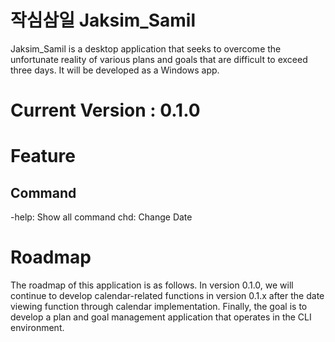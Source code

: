 작심삼일 Jaksim_Samil
=====================

 Jaksim_Samil is a desktop application that seeks to overcome the unfortunate reality of various plans and goals that are difficult to exceed three days. It will be developed as a Windows app.

# Current Version : 0.1.0

# Feature
## Command
-help: Show all command
chd: Change Date

# Roadmap
The roadmap of this application is as follows. In version 0.1.0, we will continue to develop calendar-related functions in version 0.1.x after the date viewing function through calendar implementation. Finally, the goal is to develop a plan and goal management application that operates in the CLI environment.